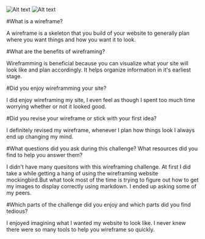 ![Alt text](/Users/TraciFong/Desktop/DBC/phase-0/week-2/imgs/wireframe-blog-index.png)
![Alt text](/Users/TraciFong/Desktop/DBC/phase-0/week-2/imgs/wireframe-index.png)

#What is a wireframe?

A wireframe is a skeleton that you build of your website to generally plan where you want things and how you want it to look.

#What are the benefits of wireframing?

Wireframming is beneficial because you can visualize what your site will look like and plan accordingly. It helps organize information in it's earliest stage.

#Did you enjoy wireframming your site?

I did enjoy wireframing my site, I even feel as though I spent too much time worrying whether or not it looked good.

#Did you revise your wireframe or stick with your first idea?

I definitely revised my wireframe, whenever I plan how things look I always end up changing my mind.

#What questions did you ask during this challenge? What resources did you find to help you answer them?

I didn't have many quesitons with this wireframing challenge. At first I did take a while getting a hang of using the wireframing website mockingbird.But what took most of the time is trying to figure out how to get my images to display correctly using markdown. I ended up asking some of my peers.

#Which parts of the challenge did you enjoy and which parts did you find tedious?

I enjoyed imagining what I wanted my website to look like. I never knew there were so many tools to help you wireframe so quickly.